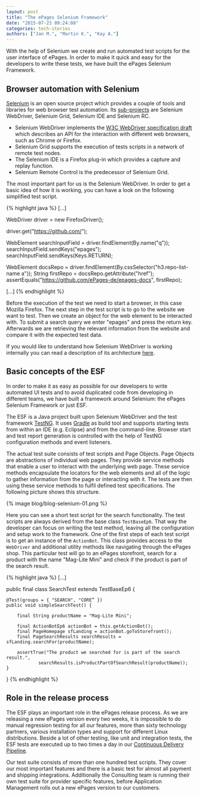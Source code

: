 ```yaml
---
layout: post
title: "The ePages Selenium Framework"
date: "2015-07-23 09:24:08"
categories: tech-stories
authors: ["Jan M.", "Martin K.", "Kay A."]
---
```


With the help of Selenium we create and run automated test scripts for
the user interface of ePages. In order to make it quick and easy for
the developers to write these tests, we have built the ePages
Selenium Framework.

## Browser automation with Selenium

[Selenium] is an open source project which provides a couple of tools
and libraries for web browser test automation. Its [sub-projects] are
Selenium WebDriver, Selenium Grid, Selenium IDE and Selenium RC.

* Selenium WebDriver implements the [W3C WebDriver specification draft][spec]
which describes an API for the interaction with different web
browsers, such as Chrome or Firefox.
* Selenium Grid supports the
execution of tests scripts in a network of remote test nodes.
* The Selenium IDE is a Firefox plug-in which provides a capture
and replay function.
* Selenium Remote Control is the predecessor
of Selenium Grid.

The most important part for us is the Selenium WebDriver. In order
to get a basic idea of how it is working, you can have a look on the
following simplified test script.

{% highlight java %}
[...]

WebDriver driver = new FirefoxDriver();

driver.get("https://github.com/");

WebElement searchInputField = driver.findElement(By.name("q"));
searchInputField.sendKeys("epages");
searchInputField.sendKeys(Keys.RETURN);

WebElement docsRepo = driver.findElement(By.cssSelector("h3.repo-list-name a"));
String firstRepo = docsRepo.getAttribute("href");
assertEquals("https://github.com/ePages-de/epages-docs", firstRepo);

[...]
{% endhighlight %}

Before the execution of the test we need to start a browser,
in this case Mozilla Firefox. The next step in the test script
is to go to the website we want to test. Then we create an object
for the web element to be interacted with. To submit a search
query we enter "epages" and press the return key. Afterwards
we are retrieving the relevant information from the website
and compare it with the expected test data.

If you would like to understand how Selenium WebDriver is working
internally you can read a description of its architecture
[here][selenium-architecture].

## Basic concepts of the ESF

In order to make it as easy as possible for our developers to write
automated UI tests and to avoid duplicated code from
developing in different teams, we have built a framework around
Selenium: the ePages Selenium Framework or just ESF.

The ESF is a Java project built upon Selenium WebDriver
and the test framework [TestNG]. It uses [Gradle] as build tool and
supports starting tests from within an IDE (e.g. Eclipse) and from
the command-line. Browser start and test report generation is
controlled with the help of TestNG configuration methods and event listeners.

The actual test suite consists of test scripts and Page Objects.
Page Objects are abstractions of individual web pages. They provide
service methods that enable a user to interact with the
underlying web page. These service methods encapsulate the
locators for the web elements and all of the logic to gather
information from the page or interacting with it. The tests
are then using these service methods to fulfil defined
test specifications. The following picture shows this structure.

{% image blog/blog-selenium-01.png %}

Here you can see a short test script for the search functionality.
The test scripts are always derived from the base class `TestBaseEp6`.
That way the developer can focus on writing the test method, leaving
all the configuration and setup work to the framework. One of the
first steps of each test script is to
get an instance of the `ActionBot`. This class provides access to
the `WebDriver` and additional utility methods like navigating through
the ePages shop. This particular test will go to an ePages storefront,
search for a product with the name "Mag-Lite Mini" and check if the
product is part of the search result.

{% highlight java %}
[...]

public final class SearchTest extends TestBaseEp6 {

    @Test(groups = { "SEARCH", "CORE” })
    public void simpleSearchTest() {

        final String productName = "Mag-Lite Mini";

        final ActionBotEp6 actionBot = this.getActionBot();
        final PageHomepage sfLanding = actionBot.goToStorefront();
        final PageSearchResults searchResults = sfLanding.searchFor(productName);

        assertTrue("The product we searched for is part of the search result.",
                searchResults.isProductPartOfSearchResult(productName));
    }
}
{% endhighlight %}

## Role in the release process

The ESF plays an important role in the ePages release process.
As we are releasing a new ePages version every two weeks, it is impossible to
do manual regression testing for all our features, more than sixty technology partners,
various installation types
and support for different Linux distributions. Beside a lot of other testing, like unit and
integration tests, the ESF tests are executed up to two times a day
in our [Continuous Delivery Pipeline].

Our test suite consists of more than one hundred test scripts.
They cover our most important features and there is a basic test
for almost all payment and shipping integrations. Additionally
the Consulting team is running their own test suite for provider specific features,
before Application Management rolls out a new ePages version to our customers.


[Selenium]: http://www.seleniumhq.org/
[sub-projects]: http://www.seleniumhq.org/projects/
[TestNG]: http://testng.org/doc/index.html
[Gradle]: https://gradle.org/
[Continuous Delivery Pipeline]: http://martinfowler.com/bliki/DeploymentPipeline.html
[selenium-architecture]: http://www.aosabook.org/en/selenium.html
[spec]: https://w3c.github.io/webdriver/webdriver-spec.html
